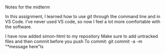 Notes for the midterm

In this assignment, I learned how to use git through the command line and in VS Code. I've never used VS code, so now I feel
a lot more comfortable with the software. 

I have now added simon-html to my repository
Make sure to add untracked files and then commit before you push
To commit: git commit -a -m "*message here"ls 